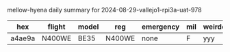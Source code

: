 mellow-hyena daily summary for 2024-08-29-vallejo1-rpi3a-uat-978

|hex|flight|model|reg|emergency|mil|weirdo|
|--|--|--|--|--|--|--|
|a4ae9a|N400WE|BE35|N400WE|none|F|yyy|
